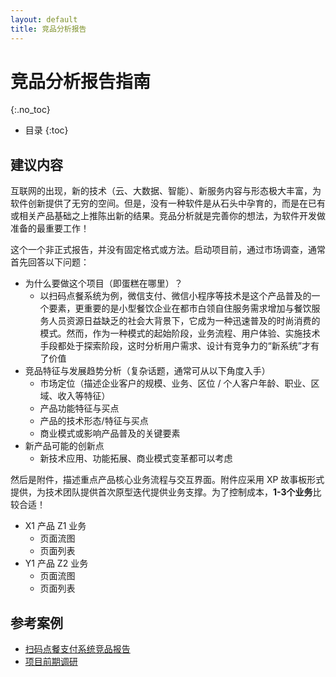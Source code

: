 ```yaml
---
layout: default
title: 竞品分析报告
---
```


# 竞品分析报告指南
{:.no_toc}

* 目录
{:toc}

## 建议内容

互联网的出现，新的技术（云、大数据、智能）、新服务内容与形态极大丰富，为软件创新提供了无穷的空间。但是，没有一种软件是从石头中孕育的，而是在已有或相关产品基础之上推陈出新的结果。竞品分析就是完善你的想法，为软件开发做准备的最重要工作！

这个一个非正式报告，并没有固定格式或方法。启动项目前，通过市场调查，通常首先回答以下问题：

* 为什么要做这个项目（即蛋糕在哪里）？
    - 以扫码点餐系统为例，微信支付、微信小程序等技术是这个产品普及的一个要素，更重要的是小型餐饮企业在都市白领自住服务需求增加与餐饮服务人员资源日益缺乏的社会大背景下，它成为一种迅速普及的时尚消费的模式。然而，作为一种模式的起始阶段，业务流程、用户体验、实施技术手段都处于探索阶段，这时分析用户需求、设计有竞争力的“新系统”才有了价值
* 竞品特征与发展趋势分析（复杂话题，通常可从以下角度入手）
    - 市场定位（描述企业客户的规模、业务、区位 / 个人客户年龄、职业、区域、收入等特征）
    - 产品功能特征与买点
    - 产品的技术形态/特征与买点
    - 商业模式或影响产品普及的关键要素
* 新产品可能的创新点
    - 新技术应用、功能拓展、商业模式变革都可以考虑

然后是附件，描述重点产品核心业务流程与交互界面。附件应采用 XP 故事板形式提供，为技术团队提供首次原型迭代提供业务支撑。为了控制成本，**1-3个业务**比较合适！

* X1 产品 Z1 业务
    - 页面流图
    - 页面列表
* Y1 产品 Z2 业务
    - 页面流图
    - 页面列表

## 参考案例

* [扫码点餐支付系统竞品报告](https://baoleme.github.io/Dashboard/documents/competitor_analyze.html)
* [项目前期调研](https://sysu-gogo.github.io/sysu-gogo-food-docs/03-investigation)


